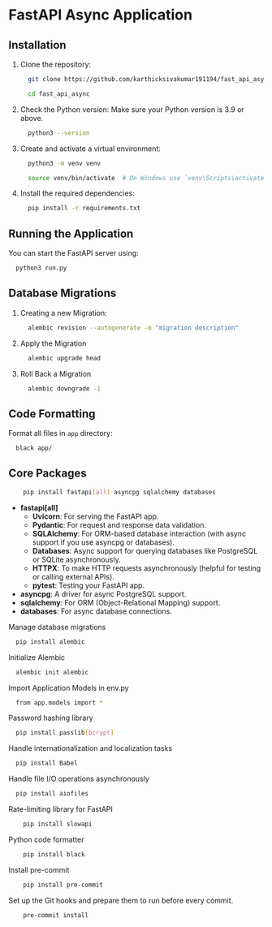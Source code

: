 # FastAPI Async Application

## Installation

1. Clone the repository:
    ```bash
      git clone https://github.com/karthicksivakumar191194/fast_api_async.git
    ```
    ```bash 
      cd fast_api_async
    ```

2. Check the Python version: Make sure your Python version is 3.9 or above. 
    ```bash
      python3 --version
    ```

3. Create and activate a virtual environment:
    ```bash
      python3 -m venv venv
    ```
    ```bash
      source venv/bin/activate  # On Windows use `venv\Scripts\activate`
    ```

4. Install the required dependencies:
    ```bash
      pip install -r requirements.txt
    ```

## Running the Application

You can start the FastAPI server using:
  ```bash
    python3 run.py
  ```
## Database Migrations

1. Creating a new Migration:
    ```bash
      alembic revision --autogenerate -m "migration description"
    ```

2. Apply the Migration
    ```bash
      alembic upgrade head
    ```

3. Roll Back a Migration
    ```bash
      alembic downgrade -1
   ```
   
## Code Formatting

Format all files in `app` directory:
  ```bash
    black app/
  ```

## Core Packages

```bash
    pip install fastapi[all] asyncpg sqlalchemy databases
```
* **fastapi[all]**
     - **Uvicorn**: For serving the FastAPI app.
     - **Pydantic**: For request and response data validation.
     - **SQLAlchemy**: For ORM-based database interaction (with async support if you use asyncpg or databases).
     - **Databases**: Async support for querying databases like PostgreSQL or SQLite asynchronously.
     - **HTTPX**: To make HTTP requests asynchronously (helpful for testing or calling external APIs).
     - **pytest**: Testing your FastAPI app.
* **asyncpg**: A driver for async PostgreSQL support.
* **sqlalchemy**: For ORM (Object-Relational Mapping) support.
* **databases**: For async database connections.

Manage database migrations
```bash
  pip install alembic
```
Initialize Alembic
```bash
  alembic init alembic
```
Import Application Models in env.py
```bash
  from app.models import *
```

Password hashing library
```bash
  pip install passlib[bcrypt]
```

Handle internationalization and localization tasks
```bash
  pip install Babel
```
Handle file I/O operations asynchronously
```bash
  pip install aiofiles
```

Rate-limiting library for FastAPI
```bash
    pip install slowapi
```

Python code formatter
```bash
    pip install black
```

Install pre-commit
```bash
    pip install pre-commit
```
Set up the Git hooks and prepare them to run before every commit.
```bash
    pre-commit install
```
